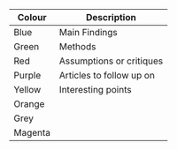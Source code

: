 
| Colour  | Description              |
| ------- | ------------------------ |
| Blue    | Main Findings            |
| Green   | Methods                  |
| Red     | Assumptions or critiques |
| Purple  | Articles to follow up on |
| Yellow  | Interesting points       |
| Orange  |                          |
| Grey    |                          |
| Magenta |                          |


